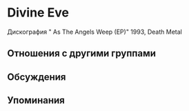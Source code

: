 # Divine Eve

Дискография
" As The Angels Weep (EP)" 1993, Death Metal

## Отношения с другими группами


## Обсуждения


## Упоминания

